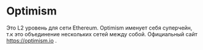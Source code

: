 # Optimism

Это L2 уровень для сети Ethereum.
Optimism именует себя суперчейн, т.к это объединение нескольких сетей между собой.
Официальный сайт https://optimism.io .
